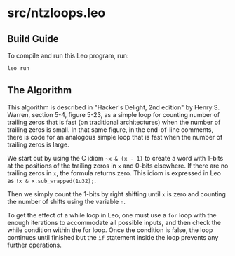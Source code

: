 # src/ntzloops.leo

## Build Guide

To compile and run this Leo program, run:
```bash
leo run
```

## The Algorithm

This algorithm is described in "Hacker's Delight, 2nd edition"
by Henry S. Warren, section 5-4, figure 5-23, as a simple loop
for counting number of trailing zeros that is fast (on traditional architectures)
when the number of trailing zeros is small.  In that same figure, in the end-of-line
comments, there is code for an analogous simple loop that is fast when the number
of trailing zeros is large.

We start out by using the C idiom `~x & (x - 1)` to create a word with 1-bits
at the positions of the trailing zeros in `x` and 0-bits elsewhere.
If there are no trailing zeros in `x`, the formula returns zero.  This idiom is
expressed in Leo as `!x & x.sub_wrapped(1u32);`.

Then we simply count the 1-bits by right shifting until `x` is zero and
counting the number of shifts using the variable `n`.

To get the effect of a while loop in Leo, one must use a `for` loop with the
enough iterations to accommodate all possible inputs, and then check the
while condition within the for loop.  Once the condition is false, the
loop continues until finished but the `if` statement inside the loop prevents
any further operations.
